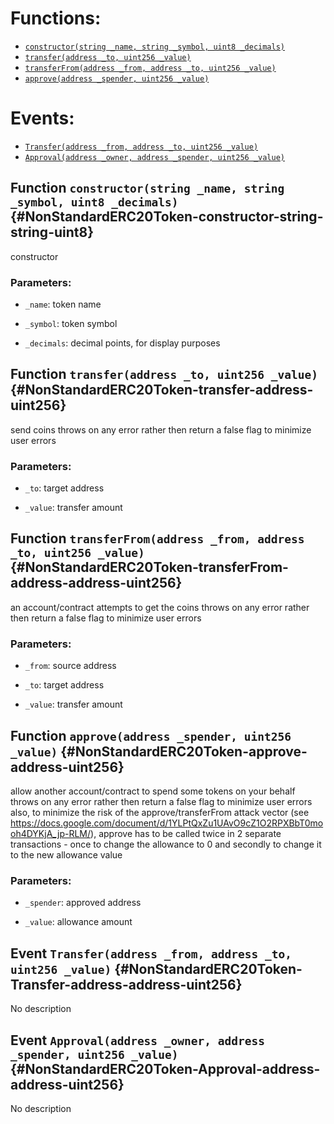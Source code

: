 

# Functions:
- [`constructor(string _name, string _symbol, uint8 _decimals)`](#NonStandardERC20Token-constructor-string-string-uint8)
- [`transfer(address _to, uint256 _value)`](#NonStandardERC20Token-transfer-address-uint256)
- [`transferFrom(address _from, address _to, uint256 _value)`](#NonStandardERC20Token-transferFrom-address-address-uint256)
- [`approve(address _spender, uint256 _value)`](#NonStandardERC20Token-approve-address-uint256)

# Events:
- [`Transfer(address _from, address _to, uint256 _value)`](#NonStandardERC20Token-Transfer-address-address-uint256)
- [`Approval(address _owner, address _spender, uint256 _value)`](#NonStandardERC20Token-Approval-address-address-uint256)

## Function `constructor(string _name, string _symbol, uint8 _decimals)` {#NonStandardERC20Token-constructor-string-string-uint8}
constructor

### Parameters:
- `_name`:        token name

- `_symbol`:      token symbol

- `_decimals`:    decimal points, for display purposes
## Function `transfer(address _to, uint256 _value)` {#NonStandardERC20Token-transfer-address-uint256}
send coins
throws on any error rather then return a false flag to minimize user errors

### Parameters:
- `_to`:      target address

- `_value`:   transfer amount

## Function `transferFrom(address _from, address _to, uint256 _value)` {#NonStandardERC20Token-transferFrom-address-address-uint256}
an account/contract attempts to get the coins
throws on any error rather then return a false flag to minimize user errors

### Parameters:
- `_from`:    source address

- `_to`:      target address

- `_value`:   transfer amount

## Function `approve(address _spender, uint256 _value)` {#NonStandardERC20Token-approve-address-uint256}
allow another account/contract to spend some tokens on your behalf
throws on any error rather then return a false flag to minimize user errors
also, to minimize the risk of the approve/transferFrom attack vector
(see https://docs.google.com/document/d/1YLPtQxZu1UAvO9cZ1O2RPXBbT0mooh4DYKjA_jp-RLM/), approve has to be called twice
in 2 separate transactions - once to change the allowance to 0 and secondly to change it to the new allowance value

### Parameters:
- `_spender`: approved address

- `_value`:   allowance amount


## Event `Transfer(address _from, address _to, uint256 _value)` {#NonStandardERC20Token-Transfer-address-address-uint256}
No description
## Event `Approval(address _owner, address _spender, uint256 _value)` {#NonStandardERC20Token-Approval-address-address-uint256}
No description
